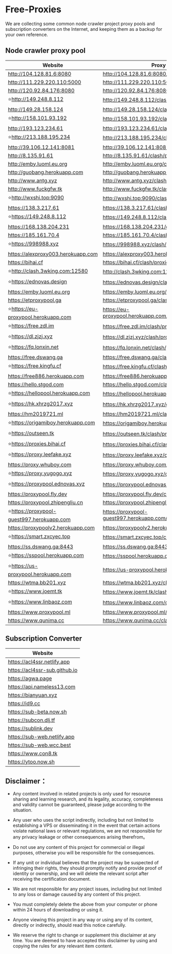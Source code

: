 # Free-Proxies

We are collecting some common node crawler project proxy pools and subscription converters on the Internet, and keeping them as a backup for your own reference.

## Node crawler proxy pool

| Website               | Proxy Pool              |
| --------------------- | ----------------------- | 
| http://104.128.81.6:8080 | http://104.128.81.6:8080/clash/proxies |
| http://111.229.220.110:5000 | http://111.229.220.110:5000/clash/proxies |
| http://120.92.84.176:8080 | http://120.92.84.176:8080/clash/proxies |
| :star:http://149.248.8.112 | http://149.248.8.112/clash/proxies |
| http://149.28.158.124 | http://149.28.158.124/clash/proxies |
| :star:http://158.101.93.192 | http://158.101.93.192/clash/proxies |
| http://193.123.234.61 | http://193.123.234.61/clash/proxies |
| :star:http://213.188.195.234 | http://213.188.195.234/clash/proxies |
| http://39.106.12.141:8081 | http://39.106.12.141:8081/clash/proxies |
| http://8.135.91.61 | http://8.135.91.61/clash/proxies |
| http://emby.luoml.eu.org | http://emby.luoml.eu.org/clash/proxies |
| http://guobang.herokuapp.com | http://guobang.herokuapp.com/clash/proxies |
| http://www.antg.xyz | http://www.antg.xyz/clash/proxies |
| http://www.fuckgfw.tk | http://www.fuckgfw.tk/clash/proxies |
| :star:http://wxshi.top:9090 | http://wxshi.top:9090/clash/proxies |
| https://138.3.217.61 | https://138.3.217.61/clash/proxies |
| :star:https://149.248.8.112 | https://149.248.8.112/clash/proxies |
| https://168.138.204.231 | https://168.138.204.231/clash/proxies |
| https://185.161.70.4 | https://185.161.70.4/clash/proxies |
| :star:https://998988.xyz | https://998988.xyz/clash/proxies |
| https://alexproxy003.herokuapp.com | https://alexproxy003.herokuapp.com/clash/proxies |
| https://bihai.cf | https://bihai.cf/clash/proxies |
| :star:http://clash.3wking.com:12580 | http://clash.3wking.com:12580/clash/proxies |
| :star:https://ednovas.design | https://ednovas.design/clash/proxies |
| https://emby.luoml.eu.org | https://emby.luoml.eu.org/clash/proxies |
| https://etproxypool.ga | https://etproxypool.ga/clash/proxies |
| :star:https://eu-proxypool.herokuapp.com | https://eu-proxypool.herokuapp.com/clash/proxies |
| :star:https://free.zdl.im | https://free.zdl.im/clash/proxies |
| :star:https://dl.zjzj.xyz | https://dl.zjzj.xyz/clash/proxies |
| :star:https://fq.lonxin.net | https://fq.lonxin.net/clash/proxies |
| https://free.dswang.ga | https://free.dswang.ga/clash/proxies |
| :star:https://free.kingfu.cf | https://free.kingfu.cf/clash/proxies |
| https://free886.herokuapp.com | https://free886.herokuapp.com/clash/proxies |
| https://hello.stgod.com | https://hello.stgod.com/clash/proxies |
| :star:https://hellopool.herokuapp.com | https://hellopool.herokuapp.com/clash/proxies |
| :star:https://hk.xhrzg2017.xyz | https://hk.xhrzg2017.xyz/clash/proxies |
| https://hm2019721.ml | https://hm2019721.ml/clash/proxies |
| :star:https://origamiboy.herokuapp.com | https://origamiboy.herokuapp.com/clash/proxies |
| :star:https://outseen.tk | https://outseen.tk/clash/proxies |
| :star:https://proxies.bihai.cf | https://proxies.bihai.cf/clash/proxies |
| :star:https://proxy.leefake.xyz | https://proxy.leefake.xyz/clash/proxies |
| https://proxy.whuboy.com | https://proxy.whuboy.com/clash/proxies |
| :star:https://proxy.yugogo.xyz | https://proxy.yugogo.xyz/clash/proxies |
| :star:https://proxypool.ednovas.xyz | https://proxypool.ednovas.xyz/clash/proxies |
| https://proxypool.fly.dev | https://proxypool.fly.dev/clash/proxies |
| https://proxypool.zhipengliu.cn | https://proxypool.zhipengliu.cn/clash/proxies |
| :star:https://proxypool-guest997.herokuapp.com | https://proxypool-guest997.herokuapp.com/clash/proxies |
| https://proxypoolv2.herokuapp.com | https://proxypoolv2.herokuapp.com/clash/proxies |
| :star:https://smart.zxcyec.top | https://smart.zxcyec.top/clash/proxies |
| https://ss.dswang.ga:8443 | https://ss.dswang.ga:8443/clash/proxies |
| :star:https://sspool.herokuapp.com | https://sspool.herokuapp.com/clash/proxies |
| :star:https://us-proxypool.herokuapp.com | https://us-proxypool.herokuapp.com/clash/proxies |
| https://wtma.bb201.xyz | https://wtma.bb201.xyz/clash/proxies |
| :star:https://www.joemt.tk | https://www.joemt.tk/clash/proxies |
| :star:https://www.linbaoz.com | https://www.linbaoz.com/clash/proxies |
| https://www.proxypool.ml | https://www.proxypool.ml/clash/proxies |
| https://www.qunima.cc | https://www.qunima.cc/clash/proxies |


## Subscription Converter

| Website                | 
| ---------------------- | 
| https://acl4ssr.netlify.app  |
| https://acl4ssr-sub.github.io  |
| https://agwa.page  |
| https://api.nameless13.com  |
| https://bianyuan.xyz  |
| https://id9.cc  |
| https://sub-beta.now.sh  |
| https://subcon.dlj.tf  |
| https://sublink.dev  |
| https://sub-web.netlify.app  |
| https://sub-web.wcc.best  |
| https://www.con8.tk  |
| https://ytoo.now.sh  |


## Disclaimer：

* Any content involved in related projects is only used for resource sharing and learning research, and its legality, accuracy, completeness and validity cannot be guaranteed, please judge according to the situation.

* Any user who uses the script indirectly, including but not limited to establishing a VPS or disseminating it in the event that certain actions violate national laws or relevant regulations, we are not responsible for any privacy leakage or other consequences arising therefrom。

* Do not use any content of this project for commercial or illegal purposes, otherwise you will be responsible for the consequences.

* If any unit or individual believes that the project may be suspected of infringing their rights, they should promptly notify and provide proof of identity or ownership, and we will delete the relevant script after receiving the certification document.

* We are not responsible for any project issues, including but not limited to any loss or damage caused by any content of this project.

* You must completely delete the above from your computer or phone within 24 hours of downloading or using it.

* Anyone viewing this project in any way or using any of its content, directly or indirectly, should read this notice carefully.

* We reserve the right to change or supplement this disclaimer at any time. You are deemed to have accepted this disclaimer by using and copying the rules for any relevant item content.
